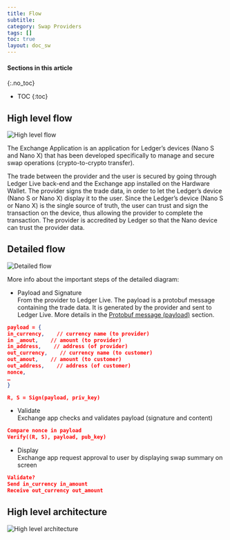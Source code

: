 ```yaml
---
title: Flow
subtitle:
category: Swap Providers
tags: []
toc: true
layout: doc_sw
---
```


#### Sections in this article
{:.no_toc}
* TOC
{:toc}

## High level flow

![High level flow](../images/high-level-flow.png "High level flow")

The Exchange Application is an application for Ledger’s devices (Nano S and Nano X) that has been developed specifically to manage and secure swap operations (crypto-to-crypto transfer). 

The trade between the provider and the user is secured by going through Ledger Live back-end and the Exchange app installed on the Hardware Wallet. The provider signs the trade data, in order to let the Ledger’s device (Nano S or Nano X) display it to the user. Since the Ledger’s device (Nano S or Nano X)  is the single source of truth, the user can trust and sign the transaction on the device, thus allowing the provider to complete the transaction. The provider is accredited by Ledger so that the Nano device can trust the provider data.

## Detailed flow

![Detailed flow](../images/detailed-flow.png "Detailed flow")

More info about the important steps of the detailed diagram:

- Payload and Signature <br>
From the provider to Ledger Live. The payload is a protobuf message containing the trade data. It is generated by the provider and sent to Ledger Live. More details in the [Protobuf message (payload)](../how-to/#protobuf-message-payload) section.
```json
payload = { 
in_currency,    // currency name (to provider)
in _amout,    // amount (to provider)
in_address,    // address (of provider)
out_currency,    // currency name (to customer)
out_amout,    // amount (to customer)
out_address,    // address (of customer) 
nonce,
…
}

R, S = Sign(payload, priv_key)
```

- Validate <br>
Exchange app checks and validates payload (signature and content)
```json
Compare nonce in payload 
Verify((R, S), payload, pub_key)
```

- Display <br>
Exchange app request approval to user by displaying swap summary on screen
```json
Validate?
Send in_currency in_amount
Receive out_currency out_amount
```

## High level architecture 

![High level architecture](../images/high-level-architecture.png "High level architecture")

